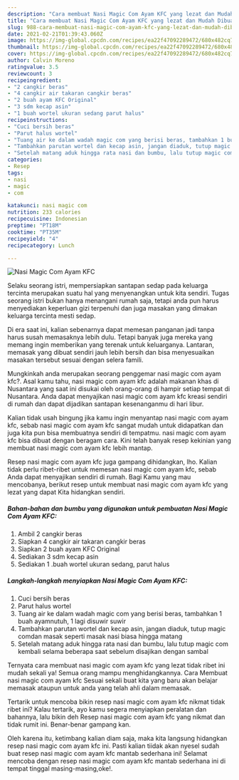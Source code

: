 ```yaml
---
description: "Cara membuat Nasi Magic Com Ayam KFC yang lezat dan Mudah Dibuat"
title: "Cara membuat Nasi Magic Com Ayam KFC yang lezat dan Mudah Dibuat"
slug: 988-cara-membuat-nasi-magic-com-ayam-kfc-yang-lezat-dan-mudah-dibuat
date: 2021-02-21T01:39:43.060Z
image: https://img-global.cpcdn.com/recipes/ea22f47092289472/680x482cq70/nasi-magic-com-ayam-kfc-foto-resep-utama.jpg
thumbnail: https://img-global.cpcdn.com/recipes/ea22f47092289472/680x482cq70/nasi-magic-com-ayam-kfc-foto-resep-utama.jpg
cover: https://img-global.cpcdn.com/recipes/ea22f47092289472/680x482cq70/nasi-magic-com-ayam-kfc-foto-resep-utama.jpg
author: Calvin Moreno
ratingvalue: 3.5
reviewcount: 3
recipeingredient:
- "2 cangkir beras"
- "4 cangkir air takaran cangkir beras"
- "2 buah ayam KFC Original"
- "3 sdm kecap asin"
- "1 buah wortel ukuran sedang parut halus"
recipeinstructions:
- "Cuci bersih beras"
- "Parut halus wortel"
- "Tuang air ke dalam wadah magic com yang berisi beras, tambahkan 1 buah ayamnutuh, 1 lagi disuwir suwir"
- "Tambahkan parutan wortel dan kecap asin, jangan diaduk, tutup magic comdan masak seperti masak nasi biasa hingga matang"
- "Setelah matang aduk hingga rata nasi dan bumbu, lalu tutup magic com kembali selama beberapa saat sebelum disajikan dengan sambal"
categories:
- Resep
tags:
- nasi
- magic
- com

katakunci: nasi magic com 
nutrition: 233 calories
recipecuisine: Indonesian
preptime: "PT18M"
cooktime: "PT35M"
recipeyield: "4"
recipecategory: Lunch

---
```



![Nasi Magic Com Ayam KFC](https://img-global.cpcdn.com/recipes/ea22f47092289472/680x482cq70/nasi-magic-com-ayam-kfc-foto-resep-utama.jpg)

Selaku seorang istri, mempersiapkan santapan sedap pada keluarga tercinta merupakan suatu hal yang menyenangkan untuk kita sendiri. Tugas seorang istri bukan hanya menangani rumah saja, tetapi anda pun harus menyediakan keperluan gizi terpenuhi dan juga masakan yang dimakan keluarga tercinta mesti sedap.

Di era  saat ini, kalian sebenarnya dapat memesan panganan jadi tanpa harus susah memasaknya lebih dulu. Tetapi banyak juga mereka yang memang ingin memberikan yang terenak untuk keluarganya. Lantaran, memasak yang dibuat sendiri jauh lebih bersih dan bisa menyesuaikan masakan tersebut sesuai dengan selera famili. 



Mungkinkah anda merupakan seorang penggemar nasi magic com ayam kfc?. Asal kamu tahu, nasi magic com ayam kfc adalah makanan khas di Nusantara yang saat ini disukai oleh orang-orang di hampir setiap tempat di Nusantara. Anda dapat menyajikan nasi magic com ayam kfc kreasi sendiri di rumah dan dapat dijadikan santapan kesenanganmu di hari libur.

Kalian tidak usah bingung jika kamu ingin menyantap nasi magic com ayam kfc, sebab nasi magic com ayam kfc sangat mudah untuk didapatkan dan juga kita pun bisa membuatnya sendiri di tempatmu. nasi magic com ayam kfc bisa dibuat dengan beragam cara. Kini telah banyak resep kekinian yang membuat nasi magic com ayam kfc lebih mantap.

Resep nasi magic com ayam kfc juga gampang dihidangkan, lho. Kalian tidak perlu ribet-ribet untuk memesan nasi magic com ayam kfc, sebab Anda dapat menyajikan sendiri di rumah. Bagi Kamu yang mau mencobanya, berikut resep untuk membuat nasi magic com ayam kfc yang lezat yang dapat Kita hidangkan sendiri.

<!--inarticleads1-->

##### Bahan-bahan dan bumbu yang digunakan untuk pembuatan Nasi Magic Com Ayam KFC:

1. Ambil 2 cangkir beras
1. Siapkan 4 cangkir air takaran cangkir beras
1. Siapkan 2 buah ayam KFC Original
1. Sediakan 3 sdm kecap asin
1. Sediakan 1 .buah wortel ukuran sedang, parut halus




<!--inarticleads2-->

##### Langkah-langkah menyiapkan Nasi Magic Com Ayam KFC:

1. Cuci bersih beras
1. Parut halus wortel
1. Tuang air ke dalam wadah magic com yang berisi beras, tambahkan 1 buah ayamnutuh, 1 lagi disuwir suwir
1. Tambahkan parutan wortel dan kecap asin, jangan diaduk, tutup magic comdan masak seperti masak nasi biasa hingga matang
1. Setelah matang aduk hingga rata nasi dan bumbu, lalu tutup magic com kembali selama beberapa saat sebelum disajikan dengan sambal




Ternyata cara membuat nasi magic com ayam kfc yang lezat tidak ribet ini mudah sekali ya! Semua orang mampu menghidangkannya. Cara Membuat nasi magic com ayam kfc Sesuai sekali buat kita yang baru akan belajar memasak ataupun untuk anda yang telah ahli dalam memasak.

Tertarik untuk mencoba bikin resep nasi magic com ayam kfc nikmat tidak ribet ini? Kalau tertarik, ayo kamu segera menyiapkan peralatan dan bahannya, lalu bikin deh Resep nasi magic com ayam kfc yang nikmat dan tidak rumit ini. Benar-benar gampang kan. 

Oleh karena itu, ketimbang kalian diam saja, maka kita langsung hidangkan resep nasi magic com ayam kfc ini. Pasti kalian tiidak akan nyesel sudah buat resep nasi magic com ayam kfc mantab sederhana ini! Selamat mencoba dengan resep nasi magic com ayam kfc mantab sederhana ini di tempat tinggal masing-masing,oke!.

